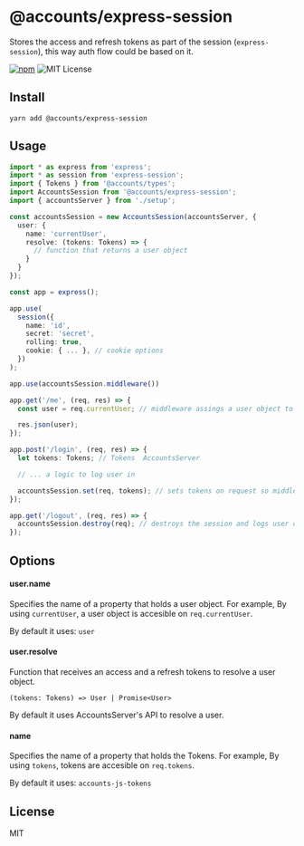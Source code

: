 # @accounts/express-session

Stores the access and refresh tokens as part of the session (`express-session`), this way auth flow could be based on it.

[![npm](https://img.shields.io/npm/v/@accounts/express-session.svg?maxAge=2592000)](https://www.npmjs.com/package/@accounts/express-session)
![MIT License](https://img.shields.io/badge/license-MIT-blue.svg)

## Install

```
yarn add @accounts/express-session
```

## Usage

```ts
import * as express from 'express';
import * as session from 'express-session';
import { Tokens } from '@accounts/types';
import AccountsSession from '@accounts/express-session';
import { accountsServer } from './setup';

const accountsSession = new AccountsSession(accountsServer, {
  user: {
    name: 'currentUser',
    resolve: (tokens: Tokens) => {
      // function that returns a user object
    }
  }
});

const app = express();

app.use(
  session({
    name: 'id',
    secret: 'secret',
    rolling: true,
    cookie: { ... }, // cookie options
  })
);

app.use(accountsSession.middleware())

app.get('/me', (req, res) => {
  const user = req.currentUser; // middleware assings a user object to `req`

  res.json(user);
});

app.post('/login', (req, res) => {
  let tokens: Tokens; // Tokens  AccountsServer

  // ... a logic to log user in

  accountsSession.set(req, tokens); // sets tokens on request so middleware can access that
});

app.get('/logout', (req, res) => {
  accountsSession.destroy(req); // destroys the session and logs user out
});
```

## Options

#### user.name

Specifies the name of a property that holds a user object. For example, By using `currentUser`, a user object is accesible on `req.currentUser`.

By default it uses: `user`

#### user.resolve

Function that receives an access and a refresh tokens to resolve a user object.

```
(tokens: Tokens) => User | Promise<User>
```

By default it uses AccountsServer's API to resolve a user.

#### name

Specifies the name of a property that holds the Tokens. For example, By using `tokens`, tokens are accesible on `req.tokens`.

By default it uses: `accounts-js-tokens`

## License

MIT
